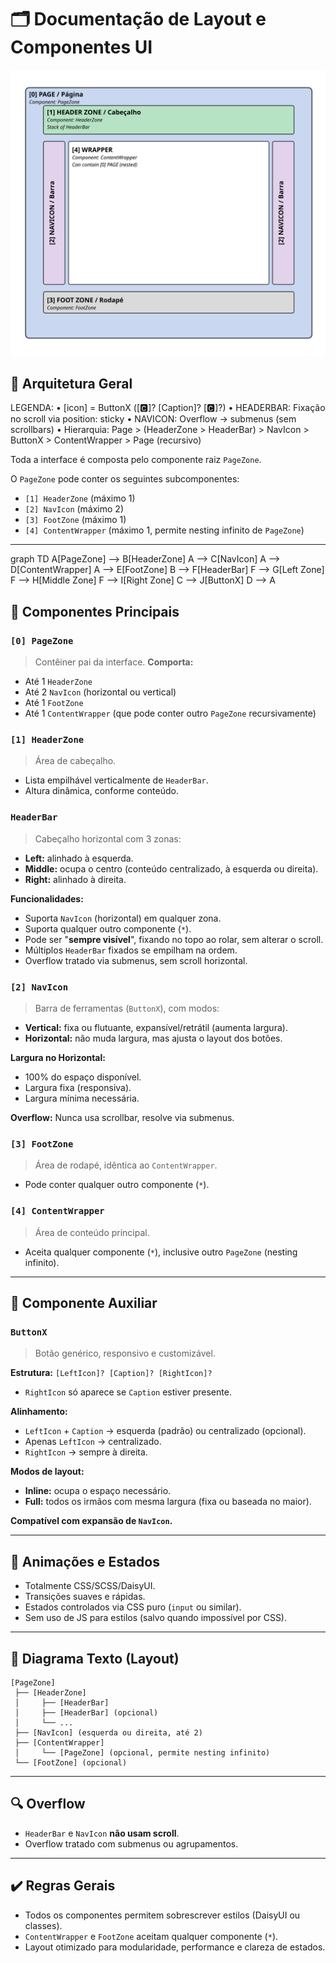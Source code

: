 # 🗂️ Documentação de Layout e Componentes UI

![Diagrama Layout](ui.svg)

## 🔷 Arquitetura Geral

LEGENDA:
• [icon] = ButtonX ([🅲]? [Caption]? [🅲]?)
• HEADERBAR: Fixação no scroll via position: sticky
• NAVICON: Overflow → submenus (sem scrollbars)
• Hierarquia: Page > (HeaderZone > HeaderBar) > NavIcon > ButtonX > ContentWrapper > Page (recursivo)

Toda a interface é composta pelo componente raiz `PageZone`.

O `PageZone` pode conter os seguintes subcomponentes:

- `[1] HeaderZone` (máximo 1)
- `[2] NavIcon` (máximo 2)
- `[3] FootZone` (máximo 1)
- `[4] ContentWrapper` (máximo 1, permite nesting infinito de `PageZone`)

---

graph TD
A[PageZone] --> B[HeaderZone]
A --> C[NavIcon]
A --> D[ContentWrapper]
A --> E[FootZone]
B --> F[HeaderBar]
F --> G[Left Zone]
F --> H[Middle Zone]
F --> I[Right Zone]
C --> J[ButtonX]
D --> A

## 🔹 Componentes Principais

### `[0] PageZone`

> Contêiner pai da interface.
> **Comporta:**

- Até 1 `HeaderZone`
- Até 2 `NavIcon` (horizontal ou vertical)
- Até 1 `FootZone`
- Até 1 `ContentWrapper` (que pode conter outro `PageZone` recursivamente)

### `[1] HeaderZone`

> Área de cabeçalho.

- Lista empilhável verticalmente de `HeaderBar`.
- Altura dinâmica, conforme conteúdo.

### `HeaderBar`

> Cabeçalho horizontal com 3 zonas:

- **Left:** alinhado à esquerda.
- **Middle:** ocupa o centro (conteúdo centralizado, à esquerda ou direita).
- **Right:** alinhado à direita.

**Funcionalidades:**

- Suporta `NavIcon` (horizontal) em qualquer zona.
- Suporta qualquer outro componente (`*`).
- Pode ser "**sempre visível**", fixando no topo ao rolar, sem alterar o scroll.
- Múltiplos `HeaderBar` fixados se empilham na ordem.
- Overflow tratado via submenus, sem scroll horizontal.

### `[2] NavIcon`

> Barra de ferramentas (`ButtonX`), com modos:

- **Vertical:** fixa ou flutuante, expansível/retrátil (aumenta largura).
- **Horizontal:** não muda largura, mas ajusta o layout dos botões.

**Largura no Horizontal:**

- 100% do espaço disponível.
- Largura fixa (responsiva).
- Largura mínima necessária.

**Overflow:** Nunca usa scrollbar, resolve via submenus.

### `[3] FootZone`

> Área de rodapé, idêntica ao `ContentWrapper`.

- Pode conter qualquer outro componente (`*`).

### `[4] ContentWrapper`

> Área de conteúdo principal.

- Aceita qualquer componente (`*`), inclusive outro `PageZone` (nesting infinito).

---

## 🔘 Componente Auxiliar

### `ButtonX`

> Botão genérico, responsivo e customizável.

**Estrutura:** `[LeftIcon]? [Caption]? [RightIcon]?`

- `RightIcon` só aparece se `Caption` estiver presente.

**Alinhamento:**

- `LeftIcon` + `Caption` → esquerda (padrão) ou centralizado (opcional).
- Apenas `LeftIcon` → centralizado.
- `RightIcon` → sempre à direita.

**Modos de layout:**

- **Inline:** ocupa o espaço necessário.
- **Full:** todos os irmãos com mesma largura (fixa ou baseada no maior).

**Compatível com expansão de `NavIcon`.**

---

## 🔧 Animações e Estados

- Totalmente CSS/SCSS/DaisyUI.
- Transições suaves e rápidas.
- Estados controlados via CSS puro (`input` ou similar).
- Sem uso de JS para estilos (salvo quando impossível por CSS).

---

## 📜 Diagrama Texto (Layout)

```
[PageZone]
 ├── [HeaderZone]
 │     ├── [HeaderBar]
 │     ├── [HeaderBar] (opcional)
 │     └── ...
 ├── [NavIcon] (esquerda ou direita, até 2)
 ├── [ContentWrapper]
 │     └── [PageZone] (opcional, permite nesting infinito)
 └── [FootZone] (opcional)
```

---

## 🔍 Overflow

- `HeaderBar` e `NavIcon` **não usam scroll**.
- Overflow tratado com submenus ou agrupamentos.

---

## ✔️ Regras Gerais

- Todos os componentes permitem sobrescrever estilos (DaisyUI ou classes).
- `ContentWrapper` e `FootZone` aceitam qualquer componente (`*`).
- Layout otimizado para modularidade, performance e clareza de estados.
